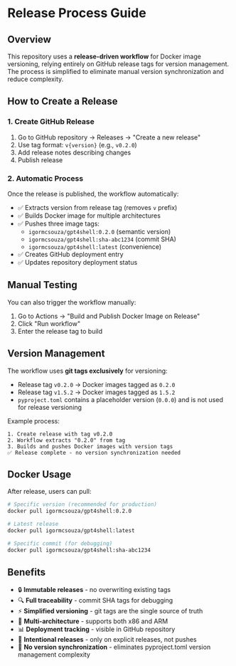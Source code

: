 # Release Process Guide

## Overview

This repository uses a **release-driven workflow** for Docker image versioning, relying entirely on GitHub release tags for version management. The process is simplified to eliminate manual version synchronization and reduce complexity.

## How to Create a Release

### 1. Create GitHub Release
1. Go to GitHub repository → Releases → "Create a new release"
2. Use tag format: `v{version}` (e.g., `v0.2.0`)
3. Add release notes describing changes
4. Publish release

### 2. Automatic Process
Once the release is published, the workflow automatically:

- ✅ Extracts version from release tag (removes `v` prefix)
- ✅ Builds Docker image for multiple architectures  
- ✅ Pushes three image tags:
  - `igormcsouza/gpt4shell:0.2.0` (semantic version)
  - `igormcsouza/gpt4shell:sha-abc1234` (commit SHA)
  - `igormcsouza/gpt4shell:latest` (convenience)
- ✅ Creates GitHub deployment entry
- ✅ Updates repository deployment status

## Manual Testing

You can also trigger the workflow manually:
1. Go to Actions → "Build and Publish Docker Image on Release"
2. Click "Run workflow"
3. Enter the release tag to build

## Version Management

The workflow uses **git tags exclusively** for versioning:
- Release tag `v0.2.0` → Docker images tagged as `0.2.0`
- Release tag `v1.5.2` → Docker images tagged as `1.5.2`
- `pyproject.toml` contains a placeholder version (`0.0.0`) and is not used for release versioning

Example process:
```
1. Create release with tag v0.2.0
2. Workflow extracts "0.2.0" from tag
3. Builds and pushes Docker images with version tags
✅ Release complete - no version synchronization needed
```

## Docker Usage

After release, users can pull:

```bash
# Specific version (recommended for production)
docker pull igormcsouza/gpt4shell:0.2.0

# Latest release
docker pull igormcsouza/gpt4shell:latest

# Specific commit (for debugging)
docker pull igormcsouza/gpt4shell:sha-abc1234
```

## Benefits

- 🔒 **Immutable releases** - no overwriting existing tags
- 🔍 **Full traceability** - commit SHA tags for debugging  
- ⚡ **Simplified versioning** - git tags are the single source of truth
- 🚀 **Multi-architecture** - supports both x86 and ARM
- 📊 **Deployment tracking** - visible in GitHub repository
- 🎯 **Intentional releases** - only on explicit releases, not pushes
- 🔄 **No version synchronization** - eliminates pyproject.toml version management complexity